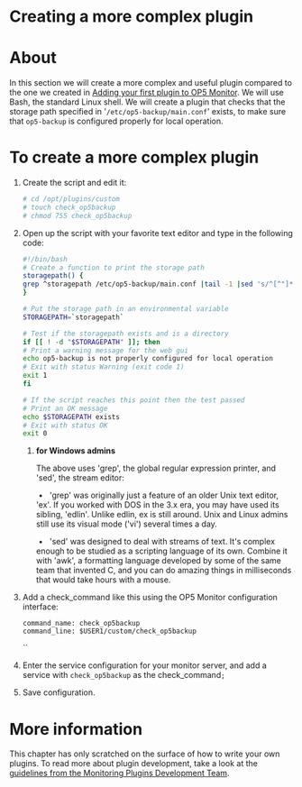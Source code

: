 # Creating a more complex plugin

# About

In this section we will create a more complex and useful plugin compared to the one we created in [Adding your first plugin to OP5 Monitor](Adding_your_first_plugin_to_op5_Monitor). We will use Bash, the standard Linux shell.
We will create a plugin that checks that the storage path specified in '`/etc/op5-backup/main.conf`' exists, to make sure that `op5-backup` is configured properly for local operation.

# To create a more complex plugin

1. Create the script and edit it:

    ``` {.bash data-syntaxhighlighter-params="brush: bash; gutter: false; theme: Confluence" data-theme="Confluence" style="brush: bash; gutter: false; theme: Confluence"}
    # cd /opt/plugins/custom
    # touch check_op5backup
    # chmod 755 check_op5backup
    ```

2. Open up the script with your favorite text editor and type in the following code:

    ``` {.bash data-syntaxhighlighter-params="brush: bash; gutter: false; theme: Confluence" data-theme="Confluence" style="brush: bash; gutter: false; theme: Confluence"}
    #!/bin/bash
    # Create a function to print the storage path
    storagepath() {
    grep ^storagepath /etc/op5-backup/main.conf |tail -1 |sed 's/^[^"]*"//g' | sed 's/"$//g'
    }

    # Put the storage path in an environmental variable
    STORAGEPATH=`storagepath`

    # Test if the storagepath exists and is a directory
    if [[ ! -d "$STORAGEPATH" ]]; then
    # Print a warning message for the web gui
    echo op5-backup is not properly configured for local operation
    # Exit with status Warning (exit code 1)
    exit 1
    fi

    # If the script reaches this point then the test passed
    # Print an OK message
    echo $STORAGEPATH exists
    # Exit with status OK
    exit 0
    ```

    1.  **for Windows admins**

        The above uses 'grep', the global regular expression printer, and 'sed', the stream editor:

         •   'grep' was originally just a feature of an older Unix text editor, 'ex'. If you worked with DOS in the 3.x era, you may have used its sibling, 'edlin'. Unlike edlin, ex is still around. Unix and Linux admins still use its visual mode ('vi') several times a day.

         •   'sed' was designed to deal with streams of text. It's complex enough to be studied as a scripting language of its own. Combine it with 'awk', a formatting language developed by some of the same team that invented C, and you can do amazing things in milliseconds that would take hours with a mouse.

3. Add a check\_command like this using the OP5 Monitor configuration interface:

    ``` {.text data-syntaxhighlighter-params="brush: text; gutter: false; theme: Confluence" data-theme="Confluence" style="brush: text; gutter: false; theme: Confluence"}
    command_name: check_op5backup
    command_line: $USER1/custom/check_op5backup
    ```

    ``

4. Enter the service configuration for your monitor server, and add a service with `check_op5backup` as the check\_command`;`
5. Save configuration.

# More information

This chapter has only scratched on the surface of how to write your own plugins. To read more about plugin development, take a look at the [guidelines from the Monitoring Plugins Development Team](https://www.monitoring-plugins.org/doc/guidelines.html).
